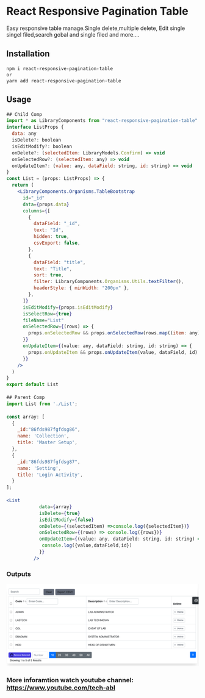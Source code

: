 # React Responsive Pagination Table

Easy responsive table manage.Single delete,multiple delete, Edit single singel filed,search gobal and single filed and more....

## Installation

```
npm i react-responsive-pagination-table
or
yarn add react-responsive-pagination-table
```

## Usage

```jsx
## Child Comp
import * as LibraryComponents from "react-responsive-pagination-table"
interface ListProps {
  data: any
  isDelete?: boolean
  isEditModify?: boolean
  onDelete?: (selectedItem: LibraryModels.Confirm) => void
  onSelectedRow?: (selectedItem: any) => void
  onUpdateItem?: (value: any, dataField: string, id: string) => void
}
const List = (props: ListProps) => {
  return (
    <LibraryComponents.Organisms.TableBootstrap
      id="_id"
      data={props.data}
      columns={[
        {
          dataField: "_id",
          text: "Id",
          hidden: true,
          csvExport: false,
        },
        {
          dataField: "title",
          text: "Title",
          sort: true,
          filter: LibraryComponents.Organisms.Utils.textFilter(),
          headerStyle: { minWidth: "200px" },
        },
      ]}
      isEditModify={props.isEditModify}
      isSelectRow={true}
      fileName="List"
      onSelectedRow={(rows) => {
        props.onSelectedRow && props.onSelectedRow(rows.map((item: any) => item._id))
      }}
      onUpdateItem={(value: any, dataField: string, id: string) => {
        props.onUpdateItem && props.onUpdateItem(value, dataField, id)
      }}
    />
  )
}
export default List

## Parent Comp
import List from './List';

const array: [
  {
    _id:"86fds987fgfdsg86",
    name: 'Collection',
    title: 'Master Setup',
  },
  {
    _id:"86fds987fgfdsg87",
    name: 'Setting',
    title: 'Login Activity',
  }
];

<List
            data={array}
            isDelete={true}
            isEditModify={false}
            onDelete={(selectedItem) =>console.log({selectedItem})}
            onSelectedRow={(rows) => console.log({rows})}
            onUpdateItem={(value: any, dataField: string, id: string) => {
             console.log({value,dataField,id})
            }}
          />
```

### Outputs

<img src="https://github.com/appasaheb4/react-responsive-pagination-table/blob/main/assets/table.png">

### More inforamtion watch youtube channel: https://www.youtube.com/tech-abl
